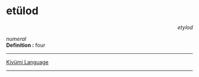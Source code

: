 
# etülod

<div align="right"><i>etylod</i></div>

*numeral*  
**Definition :** four  

---

[Kivümi Language](../README.md)

---
